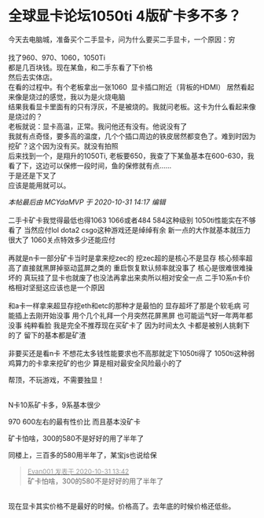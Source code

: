 # 全球显卡论坛1050ti 4版矿卡多不多？


今天去电脑城，准备买个二手显卡，问为什么要买二手显卡，一个原因：穷<br />
<br />
找了960、970、1060，1050Ti<br />
都是几百块钱。现在某鱼，和二手东看了下价格<br />
然后去实体店。<br />
在看的过程中。有个老板拿出一张1060&nbsp;&nbsp;显卡插口附近（背板的HDMI） 居然看起来像是烧过的感觉，我以为是火烧电脑<br />
结果我看显卡里面有的只有浮灰，不是被烧的。我就问老板。这卡为什么看起来像是烧过的？<br />
老板就说：显卡高温，正常。我问他还有没有。他说没有了<br />
我就有点奇怪，要多高的温度，几个个插口周边的铁皮居然都变色了。难到时因为挖矿？这个因为没有买。就没有拍照<br />
后来找到一个，是翔升的1050Ti, 老板要650，我查了下某鱼基本在600-630，我看了下，这边可以保修一段时间，鱼的保修就有点……<br />
于是还是下叉了<br />
应该是能用就可以。

<i class="pstatus"> 本帖最后由 MCYdaMVP 于 2020-10-31 14:17 编辑 </i><br />
<br />
二手卡矿卡我觉得最低也得1063 1066或者484 584这种级别 1050ti性能实在不够看了 当然应付lol dota2 csgo这种游戏还是绰绰有余 新一点的大作就基本就压力很大了 1060关点特效多少还能应付 <br />
<br />
再就是n卡一部分矿卡当时是拿来挖zec的 挖zec超的是核心不是显存 核心频率超高了直接就黑屏掉驱动蓝屏之类的 重启恢复默认频率就没事了 核心是很难很难操坏的 真玩挂了显卡也就废了也没法再拿出来卖所以相对安全一点 二手10系n卡价格相对坚挺这应该也是一个原因 <br />
<br />
和a卡一样拿来超显存挖eth和etc的那种才是最怕的 显存超坏了那是个软毛病 可能插上去刚开始没事 用个几个礼拜一个月突然花屏黑屏 也可能运气好一年两年都没事 纯粹看脸 我是完全不推荐现在买矿卡了 因为时间太久 卡都是被别人挑剩下的了 留下的基本都是矿渣 <br />
<br />
非要买还是看n卡 不想花太多钱性能要求也不高那就定下1050ti得了 1050ti这种弱鸡算力的卡拿来挖矿的也少 算是相对最安全风险最小的了

帮顶，不玩游戏，不需要独显！<br />
<br />
<img src="static/image/smiley/default/lol.gif" smilieid="12" border="0" alt="" /><img src="static/image/smiley/default/lol.gif" smilieid="12" border="0" alt="" /><img src="static/image/smiley/default/lol.gif" smilieid="12" border="0" alt="" />

N卡10系矿卡多，9系基本很少

970 600左右的最有性价比 而且基本没矿卡

矿卡怕啥，300的580不是好好的用了半年了<img src="static/image/smiley/yct/003.gif" smilieid="50" border="0" alt="" />

同楼上，三百多的580用半年了，某宝js也说给保<img src="static/image/smiley/yct/022.gif" smilieid="42" border="0" alt="" />

<div class="quote"><blockquote><font size="2"><a href="https://www.hostloc.com/forum.php?mod=redirect&amp;goto=findpost&amp;pid=9380386&amp;ptid=760555" target="_blank"><font color="#999999">Evan001 发表于 2020-10-31 13:42</font></a></font><br />
矿卡怕啥，300的580不是好好的用了半年了</blockquote></div><br />
现在显卡其实价格不是最好的时候。价格高了。去年底的时候价格还低些。
